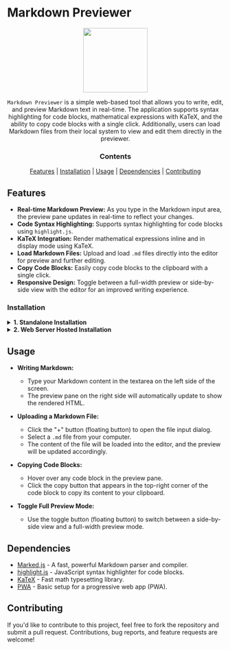 # Markdown Previewer

<p align="center">
 <img height="150" src="https://raw.githubusercontent.com/h471x/markdown_previewer/master/imgs/marknote.png"/>
</p>

<div align="center">

<p>

``Markdown Previewer`` is a simple web-based tool that allows you to write, edit, and preview Markdown text in real-time. The application supports syntax highlighting for code blocks, mathematical expressions with KaTeX, and the ability to copy code blocks with a single click. Additionally, users can load Markdown files from their local system to view and edit them directly in the previewer.

</p>

### Contents

[Features](#features) |
[Installation](#installation) |
[Usage](#usage) |
[Dependencies](#dependencies) |
[Contributing](#contributing)

</div>

## Features

- **Real-time Markdown Preview:** As you type in the Markdown input area, the preview pane updates in real-time to reflect your changes.
- **Code Syntax Highlighting:** Supports syntax highlighting for code blocks using `highlight.js`.
- **KaTeX Integration:** Render mathematical expressions inline and in display mode using KaTeX.
- **Load Markdown Files:** Upload and load `.md` files directly into the editor for preview and further editing.
- **Copy Code Blocks:** Easily copy code blocks to the clipboard with a single click.
- **Responsive Design:** Toggle between a full-width preview or side-by-side view with the editor for an improved writing experience.

### Installation

<details>
<summary><strong>1. Standalone Installation</strong></summary>

1. **Clone the repository:**
   ```bash
   git clone https://github.com/h471x/markdown_previewer.git
   ```
   
2. **Navigate to the project directory:**
   ```bash
   cd markdown_previewer
   ```

3. **Open `index.html` in your browser:**
   - Simply open the `index.html` file in your preferred web browser to start using the Markdown Previewer.

</details>

<details>
<summary><strong>2. Web Server Hosted Installation</strong></summary>

**For Linux (Apache or Nginx):**

1. **Clone the repository directly to the web server directory:**
   - For **Apache** (default document root: `/var/www/html/`):
     ```bash
     sudo git clone https://github.com/h471x/markdown_previewer.git /var/www/html/markdown_previewer
     ```
   - For **Nginx** (default document root: `/usr/share/nginx/html/`):
     ```bash
     sudo git clone https://github.com/h471x/markdown_previewer.git /usr/share/nginx/html/markdown_previewer
     ```

2. **Ensure the web server is running:**
   - For **Apache**:
     ```bash
     sudo systemctl start apache2
     ```
   - For **Nginx**:
     ```bash
     sudo systemctl start nginx
     ```

3. **Access the Markdown Previewer in your browser:**
   - Navigate to `http://localhost/markdown_previewer`.

---

**For Windows (Using WAMP or XAMPP):**

1. **Clone the repository to your local machine:**
   ```bash
   git clone https://github.com/h471x/markdown_previewer.git
   ```

2. **Copy the project directory to the WAMP or XAMPP document root:**
   - For **WAMP** (usually `C:\wamp64\www\`):
     ```bash
     xcopy markdown_previewer C:\wamp64\www\markdown_previewer /E /I
     ```
   - For **XAMPP** (usually `C:\xampp\htdocs\`):
     ```bash
     xcopy markdown_previewer C:\xampp\htdocs\markdown_previewer /E /I
     ```

3. **Start the WAMP or XAMPP server.**

4. **Access the Markdown Previewer in your browser:**
   - Navigate to `http://localhost/markdown_previewer`.

___

</details>

## Usage

- **Writing Markdown:**
  - Type your Markdown content in the textarea on the left side of the screen.
  - The preview pane on the right side will automatically update to show the rendered HTML.

- **Uploading a Markdown File:**
  - Click the "+" button (floating button) to open the file input dialog.
  - Select a `.md` file from your computer.
  - The content of the file will be loaded into the editor, and the preview will be updated accordingly.

- **Copying Code Blocks:**
  - Hover over any code block in the preview pane.
  - Click the copy button that appears in the top-right corner of the code block to copy its content to your clipboard.

- **Toggle Full Preview Mode:**
  - Use the toggle button (floating button) to switch between a side-by-side view and a full-width preview mode.

## Dependencies

- [Marked.js](https://github.com/markedjs/marked) - A fast, powerful Markdown parser and compiler.
- [highlight.js](https://highlightjs.org/) - JavaScript syntax highlighter for code blocks.
- [KaTeX](https://katex.org/) - Fast math typesetting library.
- [PWA](https://developer.mozilla.org/en-US/docs/Web/Progressive_web_apps) - Basic setup for a progressive web app (PWA).

## Contributing

If you'd like to contribute to this project, feel free to fork the repository and submit a pull request. Contributions, bug reports, and feature requests are welcome!